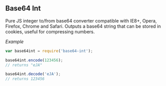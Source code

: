 Base64 Int
----------

Pure JS integer to/from base64 converter compatible with IE8+, Opera, Firefox, Chrome and Safari. Outputs a base64 string that can be stored in cookies, useful for compressing numbers.

_Example_
```javascript
var base64int = require('base64-int');

base64int.encode(123456);
// returns "eJA"

base64int.decode('eJA');
// returns 123456
```
